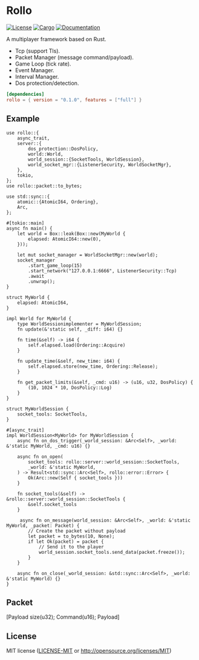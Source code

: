 # Rollo

[![License](https://img.shields.io/badge/license-MIT-blue.svg)](
https://github.com/netskillzgh/rollo#license)
[![Cargo](https://img.shields.io/crates/v/rollo.svg)](
https://crates.io/crates/rollo)
[![Documentation](https://docs.rs/rollo/badge.svg)](
https://docs.rs/rollo)

A multiplayer framework based on Rust.

- Tcp (support Tls).
- Packet Manager (message command/payload).
- Game Loop (tick rate).
- Event Manager.
- Interval Manager.
- Dos protection/detection.

```toml
[dependencies]
rollo = { version = "0.1.0", features = ["full"] }
```

## Example

````rust,no_run
use rollo::{
    async_trait,
    server::{
        dos_protection::DosPolicy,
        world::World,
        world_session::{SocketTools, WorldSession},
        world_socket_mgr::{ListenerSecurity, WorldSocketMgr},
    },
    tokio,
};
use rollo::packet::to_bytes;

use std::sync::{
    atomic::{AtomicI64, Ordering},
    Arc,
};

#[tokio::main]
async fn main() {
    let world = Box::leak(Box::new(MyWorld {
        elapsed: AtomicI64::new(0),
    }));

    let mut socket_manager = WorldSocketMgr::new(world);
    socket_manager
        .start_game_loop(15)
        .start_network("127.0.0.1:6666", ListenerSecurity::Tcp)
        .await
        .unwrap();
}

struct MyWorld {
    elapsed: AtomicI64,
}

impl World for MyWorld {
    type WorldSessionimplementer = MyWorldSession;
    fn update(&'static self, _diff: i64) {}

    fn time(&self) -> i64 {
        self.elapsed.load(Ordering::Acquire)
    }

    fn update_time(&self, new_time: i64) {
        self.elapsed.store(new_time, Ordering::Release);
    }

    fn get_packet_limits(&self, _cmd: u16) -> (u16, u32, DosPolicy) {
        (10, 1024 * 10, DosPolicy::Log)
    }
}

struct MyWorldSession {
    socket_tools: SocketTools,
}

#[async_trait]
impl WorldSession<MyWorld> for MyWorldSession {
    async fn on_dos_trigger(_world_session: &Arc<Self>, _world: &'static MyWorld, _cmd: u16) {}

    async fn on_open(
        socket_tools: rollo::server::world_session::SocketTools,
        _world: &'static MyWorld,
    ) -> Result<std::sync::Arc<Self>, rollo::error::Error> {
        Ok(Arc::new(Self { socket_tools }))
    }

    fn socket_tools(&self) -> &rollo::server::world_session::SocketTools {
        &self.socket_tools
    }

     async fn on_message(world_session: &Arc<Self>, _world: &'static MyWorld, _packet: Packet) {
        // Create the packet without payload
        let packet = to_bytes(10, None);
        if let Ok(packet) = packet {
            // Send it to the player
            world_session.socket_tools.send_data(packet.freeze());
        }
    }

    async fn on_close(_world_session: &std::sync::Arc<Self>, _world: &'static MyWorld) {}
}
````

## Packet

[Payload size(u32); Command(u16); Payload]

## License

MIT license ([LICENSE-MIT](LICENSE-MIT) or http://opensource.org/licenses/MIT)